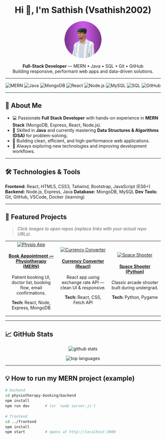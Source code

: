 <!-- HERO / HEADER -->
<h1 align="center">Hi 👋, I'm Sathish (Vsathish2002)</h1>
<p align="center">
  <img src="sathish-1.png" alt="profile" width="120" style="border-radius:50%" />
</p>
<p align="center">
  <strong>Full-Stack Developer</strong> — MERN • Java • SQL • Git • GitHub<br/>
  Building responsive, performant web apps and data-driven solutions.
</p>

---

<!-- BADGES -->
<p align="center">
  <img alt="MERN" src="https://img.shields.io/badge/MERN-Stack-4DB33D?style=flat&logo=mern" />
  <img alt="Java" src="https://img.shields.io/badge/Java-ED8B00?style=flat&logo=java&logoColor=white" />
  <img alt="MongoDB" src="https://img.shields.io/badge/MongoDB-47A248?style=flat&logo=mongodb&logoColor=white" />
  <img alt="React" src="https://img.shields.io/badge/React-61DAFB?style=flat&logo=react&logoColor=black" />
  <img alt="Node.js" src="https://img.shields.io/badge/Node.js-339933?style=flat&logo=node.js&logoColor=white" />
  <img alt="MySQL" src="https://img.shields.io/badge/MySQL-4479A1?style=flat&logo=mysql&logoColor=white" />
  <img alt="SQL" src="https://img.shields.io/badge/SQL-003B57?style=flat&logo=sqlite&logoColor=white" />
  <img alt="GitHub" src="https://img.shields.io/badge/GitHub-181717?style=flat&logo=github&logoColor=white" />
</p>


---

## 📌 About Me
- 💻 Passionate **Full Stack Developer** with hands-on experience in **MERN Stack** (MongoDB, Express, React, Node.js).
- 🔹 Skilled in **Java** and currently mastering **Data Structures & Algorithms (DSA)** for problem-solving.
- 🚀 Building clean, efficient, and high-performance web applications.
- 🌱 Always exploring new technologies and improving development workflows.


---

## 🛠️ Technologies & Tools

**Frontend:** React, HTML5, CSS3, Tailwind, Bootstrap, JavaScript (ES6+)  
**Backend:** Node.js, Express, Java 
**Database:** MongoDB, MySQL
**Dev Tools:** Git, GitHub, VSCode, Docker (learning)  


---

## 🚀 Featured Projects

> _Click images to open repos (replace links with your actual repo URLs)._

<table>
  <tr>
    <td align="center" width="33%">
      <a href="https://github.com/Vsathish2002/physiotherapy-booking">
        <img src="assets/proj1.png" alt="Physio App" width="220" />
        <h4>Book Appointment — Physiotherapy (MERN)</h4>
      </a>
      <p>Patient booking UI, doctor list, booking flow, email confirmations.</p>
      <p><strong>Tech:</strong> React, Node, Express, MongoDB</p>
    </td>
    <td align="center" width="33%">
      <a href="https://github.com/Vsathish2002/currency-converter">
        <img src="assets/proj2.png" alt="Currency Converter" width="220" />
        <h4>Currency Converter (React)</h4>
      </a>
      <p>React app using exchange rate API — clean UI & responsive.</p>
      <p><strong>Tech:</strong> React, CSS, Fetch API</p>
    </td>
    <td align="center" width="33%">
      <a href="https://github.com/Vsathish2002/space-shooter">
        <img src="assets/proj3.png" alt="Space Shooter" width="220" />
        <h4>Space Shooter (Python)</h4>
      </a>
      <p>Classic arcade shooter built during undergrad.</p>
      <p><strong>Tech:</strong> Python, Pygame</p>
    </td>
  </tr>
</table>

---

## 📈 GitHub Stats

<p align="center">
  <img src="https://github-readme-stats.vercel.app/api?username=Vsathish2002&show_icons=true&theme=radical" alt="github stats" />
</p>
<p align="center">
  <img src="https://github-readme-stats.vercel.app/api/top-langs/?username=Vsathish2002&layout=compact&theme=radical" alt="top languages" />
</p>

---

## 💡 How to run my MERN project (example)
```bash
# backend
cd physiotherapy-booking/backend
npm install
npm run dev       # (or `node server.js`)

# frontend
cd ../frontend
npm install
npm start         # opens at http://localhost:3000

